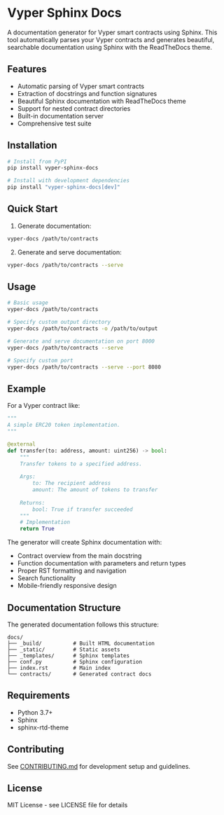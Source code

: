 # Vyper Sphinx Docs

A documentation generator for Vyper smart contracts using Sphinx. This tool automatically parses your Vyper contracts and generates beautiful, searchable documentation using Sphinx with the ReadTheDocs theme.

## Features

- Automatic parsing of Vyper smart contracts
- Extraction of docstrings and function signatures
- Beautiful Sphinx documentation with ReadTheDocs theme
- Support for nested contract directories
- Built-in documentation server
- Comprehensive test suite

## Installation

```bash
# Install from PyPI
pip install vyper-sphinx-docs

# Install with development dependencies
pip install "vyper-sphinx-docs[dev]"
```

## Quick Start

1. Generate documentation:
```bash
vyper-docs /path/to/contracts
```

2. Generate and serve documentation:
```bash
vyper-docs /path/to/contracts --serve
```

## Usage

```bash
# Basic usage
vyper-docs /path/to/contracts

# Specify custom output directory
vyper-docs /path/to/contracts -o /path/to/output

# Generate and serve documentation on port 8000
vyper-docs /path/to/contracts --serve

# Specify custom port
vyper-docs /path/to/contracts --serve --port 8080
```

## Example

For a Vyper contract like:

```python
"""
A simple ERC20 token implementation.
"""

@external
def transfer(to: address, amount: uint256) -> bool:
    """
    Transfer tokens to a specified address.
    
    Args:
        to: The recipient address
        amount: The amount of tokens to transfer
        
    Returns:
        bool: True if transfer succeeded
    """
    # Implementation
    return True
```

The generator will create Sphinx documentation with:
- Contract overview from the main docstring
- Function documentation with parameters and return types
- Proper RST formatting and navigation
- Search functionality
- Mobile-friendly responsive design

## Documentation Structure

The generated documentation follows this structure:
```
docs/
├── _build/          # Built HTML documentation
├── _static/         # Static assets
├── _templates/      # Sphinx templates
├── conf.py          # Sphinx configuration
├── index.rst        # Main index
└── contracts/       # Generated contract docs
```

## Requirements

- Python 3.7+
- Sphinx
- sphinx-rtd-theme

## Contributing

See [CONTRIBUTING.md](CONTRIBUTING.md) for development setup and guidelines.

## License

MIT License - see LICENSE file for details